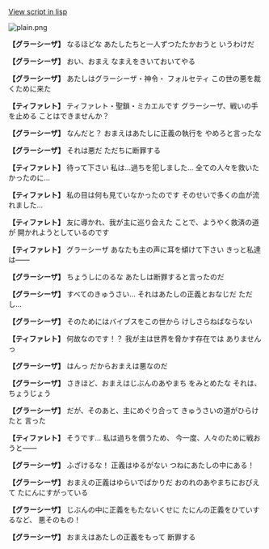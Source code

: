 [View script in lisp](../scripts/110140331.txt)

![plain.png](../images/backgrounds/plain.png)

**【グラーシーザ】**
なるほどな
あたしたちと一人ずつたたかおうと
いうわけだ

**【グラーシーザ】**
おい、おまえ
なまえをきいておいてやる

**【グラーシーザ】**
あたしはグラーシーザ・神令・
フォルセティ
この世の悪を裁くために来た

**【ティファレト】**
ティファレト・聖鎖・ミカエルです
グラーシーザ、戦いの手を止める
ことはできませんか？

**【グラーシーザ】**
なんだと？
おまえはあたしに正義の執行を
やめろと言ったな

**【グラーシーザ】**
それは悪だ
ただちに断罪する

**【ティファレト】**
待って下さい
私は…過ちを犯しました…
全ての人々を救いたかったのに…

**【ティファレト】**
私の目は何も見ていなかったのです
そのせいで多くの血が流れました…

**【ティファレト】**
友に導かれ、我が主に巡り会えた
ことで、ようやく救済の道が
開かれようとしているのです

**【ティファレト】**
グラーシーザ
あなたも主の声に耳を傾けて下さい
きっと私達は――

**【グラーシーザ】**
ちょうしにのるな
あたしは断罪すると言ったのだ

**【グラーシーザ】**
すべてのきゅうさい…
それはあたしの正義とおなじだ
ただし…

**【グラーシーザ】**
そのためにはバイブスをこの世から
けしさらねばならない

**【ティファレト】**
何故なのです！？
我が主は世界を脅かす存在では
ありませんっ

**【グラーシーザ】**
はんっ
だからおまえは悪なのだ

**【グラーシーザ】**
さきほど、おまえはじぶんのあやまち
をみとめたな
それは、ちょうじょう

**【グラーシーザ】**
だが、そのあと、主にめぐり合って
きゅうさいの道がひらけたと
言った

**【ティファレト】**
そうです…
私は過ちを償うため、
今一度、人々のために戦おうと――

**【グラーシーザ】**
ふざけるな！
正義はゆるがない
つねにあたしの中にある！

**【グラーシーザ】**
おまえの正義はゆらいでばかりだ
おのれのあやまちにおびえて
たにんにすがっている

**【グラーシーザ】**
じぶんの中に正義をもたないくせに
たにんの正義をひていするなど、
悪そのもの！

**【グラーシーザ】**
おまえはあたしの正義をもって
断罪する